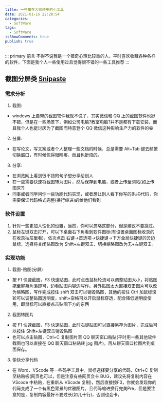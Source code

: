 ```yaml
---
title: 一些推荐大家使用的小工具
date: 2021-01-16 22:28:54
categories:
  - SoftWare
tags:
  - SoftWare
isShowComments: true
publish: true
---
```


::: primary 前言
不得不说我是一个猎奇心理比较重的人，平时喜欢收藏各种各样的软件，下面是我个人一些使用过且觉得很不错的一些工具推荐
:::

## 截图分屏类 [Snipaste](https://zh.snipaste.com/)

### 需求分析

1. 截图:

- windows 上自带的截图软件我就不说了，其实微信和 QQ 上的截图软件也挺不错，但是在一些场景下，例如公司电脑?教室电脑?并不是都有下载安装，而且我个人也挺讨厌为了截图而特意登个 QQ 微信这种影响生产力的软件的:grinning:

2. 分屏:

- 在写论文，写文案或者个人整理一些文档的时候，总是需要 Alt+Tab 键去频繁切换窗口，有时候慌得眼睛疼，而且也挺烦的。

3. 分享:

- 在浏览网上看到很不错的句子想分享给別人
- 在一些需要快速将截图转为图片，然后保存到电脑，或者上传至网站(如上传图床?)
- 同事或者同学问你一些功能代码实现，或者想让别人看下你写的~~BUG~~代码，你需要保证代码格式完整(换行缩进)的给他们看到

### 软件设置

1. 针对一些更加人性化的设置，当然，你可以忽略这部分，但是建议不要跳过。
2. 鼠标左键双击打开，可以下桌面右下角看到软件图标(有设置桌面图标收录的在收录抽屉里看)，依次点击 右键->首选项->快捷键->下方全局快捷键的旁边鼠标，选择将关闭贴图改为 Shift+左键双击，切换缩略图改为无+左键双击。

### 实现功能

1. 截图-贴图(分屏)

- 按 F1 快速截图，F3 快速贴图，此时点击鼠标轮流可以调整贴图大小，将贴图拖至屏幕角落即可，边看贴图内容边写作。另外贴图太大直接双击图片可以改为缩略图，写作完成按住 shift 双击可以销毁贴图，其他的按住 Ctrl 加鼠标滚轮可以调整贴图透明度，shift+空格可以开启鼠标穿透，配合降低透明度使用，即鼠标可以直接点击贴图下方的东西

2. 截图转图片

- 按 F1 快速截图，F3 快速贴图，此时右键贴图可以直接另存为图片，完成后可以按住 Shift+左键双击销毁贴图
- 也可以点击贴图，Ctrl+C 复制图片至 QQ 聊天窗口粘贴(平时用一些其他软件截图也可以直接在 QQ 聊天窗口粘贴转 jpg 图片)，再从聊天窗口拉图片到桌面保存。

3. 愉快分享代码

- 在 Word、VScode 等一些码字工具中，鼠标选择要分享的代码，Ctrl+C 复制至粘贴板(网页也可以，但是注意有些网页会卡 BUG，建议先将复制内容在 VScode 中粘贴，在重新从 VScode 复制)，然后直接按F3，你就会发现你的代码变成了一个有黑色背景的优雅图片，且代码缩进换行完美Pre，但是要注意的是，复制内容最好不要过长(如几十行)，否则也会卡。
